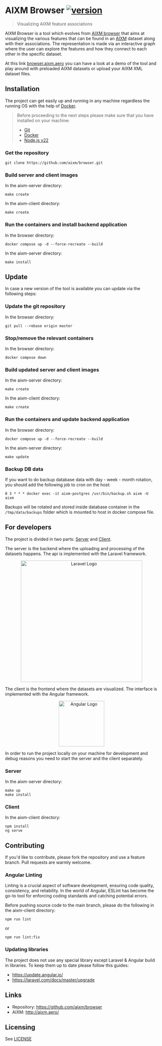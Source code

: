 # AIXM Browser [![version](https://img.shields.io/badge/version-1.0.8-yellow.svg)](https://semver.org)
> Visualizing AIXM feature associations

AIXM Browser is a tool which evolves from [AIXM browser](https://github.com/eurocontrol-swim/aixm-graph) that aims at visualizing the various features that can be found in an [AIXM](http://aixm.aero/) 
dataset along with their associations. The representation is made via an interactive graph where the user can explore 
the features and how they connect to each other in the specific dataset. 

At this link [browser.aixm.aero](https://browser.aixm.aero/) you can have a look at a demo of 
the tool and play around with preloaded AIXM datasets or upload your AIXM XML dataset files.

## Installation

The project can get easily up and running in any machine regardless the running OS with the help of 
[Docker](https://www.docker.com/).

> Before proceeding to the next steps please make sure that you have installed on your machine:
>   - [Git](https://git-scm.com/book/en/v2/Getting-Started-Installing-Git) 
>   - [Docker](https://docs.docker.com/get-docker/)
>   - [Node.js v22](https://nodejs.org/dist/latest-v22.x/)

### Get the repository

```shell script
git clone https://github.com/aixm/browser.git
```

### Build server and client images

In the aixm-server directory:
```shell script
make create
```
In the aixm-client directory:
```shell script
make create
```

### Run the containers and install backend application

In the browser directory:
```shell script
docker compose up -d --force-recreate --build
```
In the aixm-server directory:
```shell script
make install
```

## Update
In case a new version of the tool is available you can update via the following steps:

### Update the git repository
In the browser directory:
```shell script
git pull --rebase origin master
```

### Stop/remove the relevant containers

In the browser directory:
```shell script
docker compose down
```

### Build updated server and client images

In the aixm-server directory:
```shell script
make create
```
In the aixm-client directory:
```shell script
make create
```

### Run the containers and update backend application

In the browser directory:
```shell script
docker compose up -d --force-recreate --build
```
In the aixm-server directory:
```shell script
make update
```

### Backup DB data
If you want to do backup database data with day - week - month rotation, 
you should add the following job to cron on the host:
```
0 3 * * * docker exec -it aixm-postgres /usr/bin/backup.sh aixm -U aixm
```
Backups will be rotated and stored inside database container in the 
`/tmp/data/backups` folder which is mounted to host in docker compose file.

## For developers

The project is divided in two parts: [Server](./aixm-server/README.md) and [Client](./aixm-client/README.md). 

The server is the backend where the uploading and processing of the datasets happens. The api is implemented with the Laravel framework.
<p align="center"><a href="https://laravel.com" target="_blank"><img src="https://raw.githubusercontent.com/laravel/art/master/logo-lockup/5%20SVG/2%20CMYK/1%20Full%20Color/laravel-logolockup-cmyk-red.svg" width="400" alt="Laravel Logo"></a></p>

The client is the frontend where the datasets are visualized. The interface is implemented with the Angular framework.
<p align="center"><a href="https://angular.io/" target="_blank"><img src="https://angular.io/assets/images/logos/angular/angular.svg" width="150" alt="Angular Logo"></a></p>

In order to run the project locally on your machine for development and debug reasons you need to start the server 
and the client separately.

### Server
In the aixm-server directory:
```shell script
make up
make install
```

### Client
In the aixm-client directory:
```shell script
npm install
ng serve
```

    
## Contributing
If you'd like to contribute, please fork the repository and use a feature branch. Pull requests are warmly welcome.

### Angular Linting
Linting is a crucial aspect of software development, ensuring code quality, consistency, and reliability. In the world of Angular, ESLint has become the go-to tool for enforcing coding standards and catching potential errors.

Before pushing source code to the main branch, please do the following in the aixm-client directory:
```shell script
npm run lint
```
or
```shell script
npm run lint:fix
```
### Updating libraries
The project does not use any special library except Laravel & Angular build in libraries. To keep them up to date please follow this guides:
- https://update.angular.io/
- https://laravel.com/docs/master/upgrade



## Links
- Repository: https://github.com/aixm/browser
- AIXM: http://aixm.aero/


## Licensing

See [LICENSE](LICENSE)
